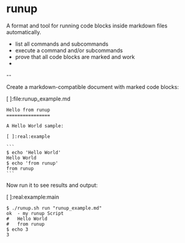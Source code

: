 runup
=====

A format and tool for running code blocks inside markdown files automatically.

 - list all commands and subcommands
 - execute a command and/or subcommands
 - prove that all code blocks are marked and work
 -

--

Create a markdown-compatible document with marked code blocks:

[ ]:file:runup_example.md

	Hello from runup
	================

	A Hello World sample:

	[ ]:real:example

	```
	$ echo 'Hello World'
	Hello World
	$ echo 'from runup'
	from runup
	```


Now run it to see results and output:

[ ]:real:example:main

	$ ./runup.sh run "runup_example.md"
	ok	- my runup Script
	#	Hello World
	#	from runup
	$ echo 3
	3
